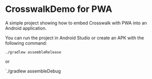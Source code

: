 # CrosswalkDemo for PWA
A simple project showing how to embed Crosswalk with PWA into an Android application.

You can run the project in Android Studio or create an APK with the following command:

`./gradlew assembleRelease`

or

`./gradlew assembleDebug

